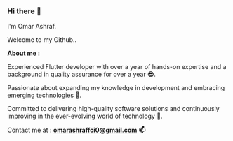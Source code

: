 ### Hi there **👋**

I'm Omar Ashraf. 

Welcome to my Github..


**About me :**

Experienced Flutter developer with over a year of hands-on expertise and a background in quality assurance for over a year **😎**. 

Passionate about expanding my knowledge in development and embracing emerging technologies **🧐**. 

Committed to delivering high-quality software solutions and continuously improving in the ever-evolving world of technology **🫡**.

Contact me at : **omarashraffci0@gmail.com** **📫**
